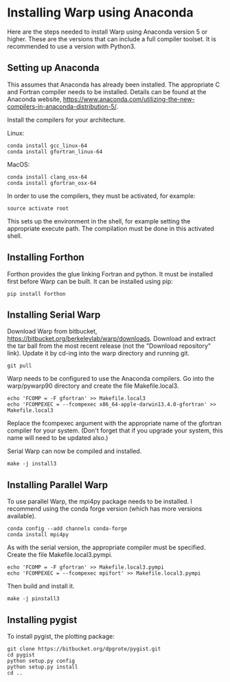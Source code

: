# Installing Warp using Anaconda

Here are the steps needed to install Warp using Anaconda version 5 or higher. These are the versions that can include a full compiler toolset. It is recommended to use a version with Python3.

## Setting up Anaconda

This assumes that Anaconda has already been installed.
The appropriate C and Fortran compiler needs to be installed. Details can be found at the Anaconda website, https://www.anaconda.com/utilizing-the-new-compilers-in-anaconda-distribution-5/.

Install the compilers for your architecture.

Linux:
```
conda install gcc_linux-64
conda install gfortran_linux-64
```

MacOS:
```
conda install clang_osx-64
conda install gfortran_osx-64
```

In order to use the compilers, they must be activated, for example:
```
source activate root
```

This sets up the environment in the shell, for example setting the appropriate execute path. The compilation must be done in this activated shell.

## Installing Forthon

Forthon provides the glue linking Fortran and python. It must be installed first before Warp can be built. It can be installed using pip:

```
pip install Forthon
```

## Installing Serial Warp

Download Warp from bitbucket, https://bitbucket.org/berkeleylab/warp/downloads. Download and extract the tar ball from the most recent release (not the "Download repository" link). Update it by cd-ing into the warp directory and running git.
```
git pull
```

Warp needs to be configured to use the Anaconda compilers. Go into the warp/pywarp90 directory and create the file Makefile.local3.

```
echo 'FCOMP = -F gfortran' >> Makefile.local3
echo 'FCOMPEXEC = --fcompexec x86_64-apple-darwin13.4.0-gfortran' >> Makefile.local3
```

Replace the fcompexec argument with the appropriate name of the gfortran compiler for your system. (Don't forget that if you upgrade your system, this name will need to be updated also.)

Serial Warp can now be compiled and installed.
```
make -j install3
```

## Installing Parallel Warp

To use parallel Warp, the mpi4py package needs to be installed. I recommend using the conda forge version (which has more versions available).
```
conda config --add channels conda-forge
conda install mpi4py
```

As with the serial version, the appropriate compiler must be specified. Create the file Makefile.local3.pympi.
```
echo 'FCOMP = -F gfortran' >> Makefile.local3.pympi
echo 'FCOMPEXEC = --fcompexec mpifort' >> Makefile.local3.pympi
```

Then build and install it.
```
make -j pinstall3
```

## Installing pygist

To install pygist, the plotting package:
```
git clone https://bitbucket.org/dpgrote/pygist.git
cd pygist
python setup.py config
python setup.py install
cd ..
```

